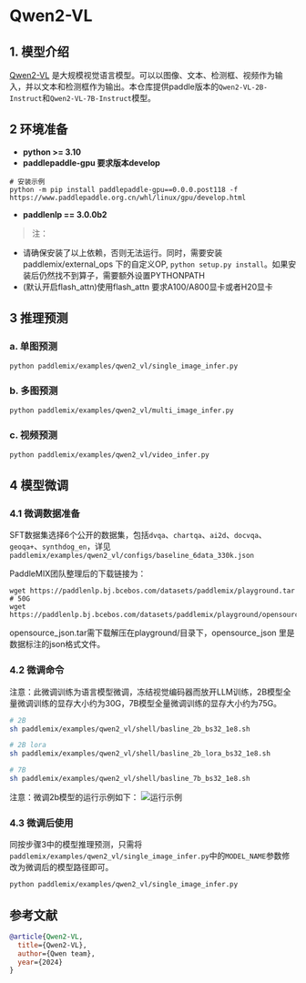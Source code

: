 # Qwen2-VL

## 1. 模型介绍

[Qwen2-VL](https://qwenlm.github.io/blog/qwen2-vl/) 是大规模视觉语言模型。可以以图像、文本、检测框、视频作为输入，并以文本和检测框作为输出。本仓库提供paddle版本的`Qwen2-VL-2B-Instruct`和`Qwen2-VL-7B-Instruct`模型。


## 2 环境准备
- **python >= 3.10**
- **paddlepaddle-gpu 要求版本develop**
```
# 安装示例
python -m pip install paddlepaddle-gpu==0.0.0.post118 -f https://www.paddlepaddle.org.cn/whl/linux/gpu/develop.html
```

- **paddlenlp == 3.0.0b2**

> 注：
* 请确保安装了以上依赖，否则无法运行。同时，需要安装 paddlemix/external_ops 下的自定义OP, `python setup.py install`。如果安装后仍然找不到算子，需要额外设置PYTHONPATH
* (默认开启flash_attn)使用flash_attn 要求A100/A800显卡或者H20显卡

## 3 推理预测

### a. 单图预测
```bash
python paddlemix/examples/qwen2_vl/single_image_infer.py
```

### b. 多图预测
```bash
python paddlemix/examples/qwen2_vl/multi_image_infer.py
```

### c. 视频预测
```bash
python paddlemix/examples/qwen2_vl/video_infer.py
```

## 4 模型微调

### 4.1 微调数据准备

SFT数据集选择6个公开的数据集，包括`dvqa`、`chartqa`、`ai2d`、`docvqa`、`geoqa+`、`synthdog_en`，详见`paddlemix/examples/qwen2_vl/configs/baseline_6data_330k.json`

PaddleMIX团队整理后的下载链接为：
```
wget https://paddlenlp.bj.bcebos.com/datasets/paddlemix/playground.tar # 50G
wget https://paddlenlp.bj.bcebos.com/datasets/paddlemix/playground/opensource_json.tar
```
opensource_json.tar需下载解压在playground/目录下，opensource_json 里是数据标注的json格式文件。

### 4.2 微调命令

注意：此微调训练为语言模型微调，冻结视觉编码器而放开LLM训练，2B模型全量微调训练的显存大小约为30G，7B模型全量微调训练的显存大小约为75G。

```bash
# 2B
sh paddlemix/examples/qwen2_vl/shell/basline_2b_bs32_1e8.sh

# 2B lora
sh paddlemix/examples/qwen2_vl/shell/basline_2b_lora_bs32_1e8.sh

# 7B
sh paddlemix/examples/qwen2_vl/shell/basline_7b_bs32_1e8.sh
```
注意：微调2b模型的运行示例如下：
![运行示例](PaddleMIX/paddlemix/demo_images/qwen2-vl-2b-lora-ft.png)

### 4.3 微调后使用

同按步骤3中的模型推理预测，只需将`paddlemix/examples/qwen2_vl/single_image_infer.py`中的`MODEL_NAME`参数修改为微调后的模型路径即可。

```bash
python paddlemix/examples/qwen2_vl/single_image_infer.py
```


## 参考文献
```BibTeX
@article{Qwen2-VL,
  title={Qwen2-VL},
  author={Qwen team},
  year={2024}
}
```
